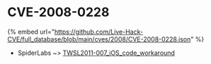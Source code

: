 # CVE-2008-0228
{% embed url="https://github.com/Live-Hack-CVE/full_database/blob/main/cves/2008/CVE-2008-0228.json" %}

* SpiderLabs ~> [TWSL2011-007_iOS_code_workaround](https://www.alice-snow.ru/2008/database/cve-2008-0228/twsl2011-007_ios_code_workaround-spiderlabs)